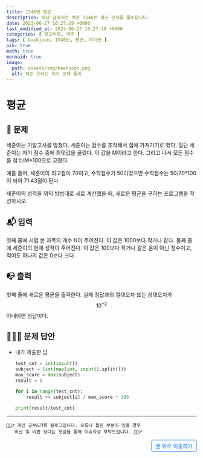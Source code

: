 ```yaml
---
title: 1546번 평균
description: 해당 글에서는 백준 1546번 평균 문제를 풀이합니다.
date: 2023-06-27 16:27:19 +0900
last_modified_at: 2023-06-27 16:27:19 +0900
categories: [ 알고리즘, 백준 ]
tags: [ baekjoon, 1546번, 평균, 파이썬 ]
pin: true
math: true
mermaid: true
image:
  path: assets/img/baekjoon.png
  alt: 백준 온라인 저지 문제 풀이
---
```

    
# 평균
## 📃 문제
세준이는 기말고사를 망쳤다. 세준이는 점수를 조작해서 집에 가져가기로 했다. 일단 세준이는 자기 점수 중에 최댓값을 골랐다. 이 값을 M이라고 한다. 그리고 나서 모든 점수를 점수/M*100으로 고쳤다.

예를 들어, 세준이의 최고점이 70이고, 수학점수가 50이었으면 수학점수는 50/70*100이 되어 71.43점이 된다.

세준이의 성적을 위의 방법대로 새로 계산했을 때, 새로운 평균을 구하는 프로그램을 작성하시오.

## 📬 입력
첫째 줄에 시험 본 과목의 개수 N이 주어진다. 이 값은 1000보다 작거나 같다. 둘째 줄에 세준이의 현재 성적이 주어진다. 이 값은 100보다 작거나 같은 음이 아닌 정수이고, 적어도 하나의 값은 0보다 크다.

## 📭 출력
첫째 줄에 새로운 평균을 출력한다. 실제 정답과의 절대오차 또는 상대오차가 $$10^{-2}$$ 이내이면 정답이다.

## 🙆🏻‍♂️ 문제 답안

- 내가 제출한 답
    ```python
    test_cnt = int(input())
    subject = list(map(int, input().split()))
    max_score = max(subject)
    result = 0

    for i in range(test_cnt):
        result += subject[i] / max_score * 100

    print(result/test_cnt)
    ```

***

    🙋🏻‍♂️ 개인 공부&기록 블로그입니다. 오류나 틀린 부분이 있을 경우 
       비난 및 비판 보다는 댓글을 통해 이슈작성 부탁드립니다. 🙋🏻‍♂️

<a href="#" style="display: inline-block; padding: 5px 10px; color: #007bff; text-decoration: none; border: 0.5px solid #007bff; border-radius: 5px; float: right;">맨 위로 이동하기</a>